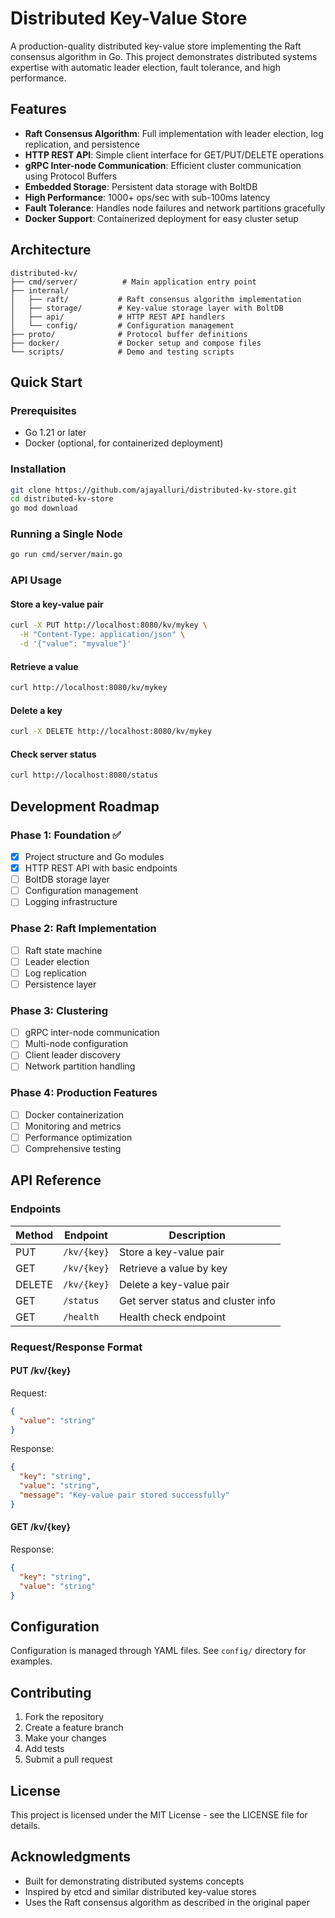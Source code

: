 # Distributed Key-Value Store

A production-quality distributed key-value store implementing the Raft consensus algorithm in Go. This project demonstrates distributed systems expertise with automatic leader election, fault tolerance, and high performance.

## Features

- **Raft Consensus Algorithm**: Full implementation with leader election, log replication, and persistence
- **HTTP REST API**: Simple client interface for GET/PUT/DELETE operations
- **gRPC Inter-node Communication**: Efficient cluster communication using Protocol Buffers
- **Embedded Storage**: Persistent data storage with BoltDB
- **High Performance**: 1000+ ops/sec with sub-100ms latency
- **Fault Tolerance**: Handles node failures and network partitions gracefully
- **Docker Support**: Containerized deployment for easy cluster setup

## Architecture

```
distributed-kv/
├── cmd/server/          # Main application entry point
├── internal/
│   ├── raft/           # Raft consensus algorithm implementation
│   ├── storage/        # Key-value storage layer with BoltDB
│   ├── api/            # HTTP REST API handlers
│   └── config/         # Configuration management
├── proto/              # Protocol buffer definitions
├── docker/             # Docker setup and compose files
└── scripts/            # Demo and testing scripts
```

## Quick Start

### Prerequisites

- Go 1.21 or later
- Docker (optional, for containerized deployment)

### Installation

```bash
git clone https://github.com/ajayalluri/distributed-kv-store.git
cd distributed-kv-store
go mod download
```

### Running a Single Node

```bash
go run cmd/server/main.go
```

### API Usage

#### Store a key-value pair
```bash
curl -X PUT http://localhost:8080/kv/mykey \
  -H "Content-Type: application/json" \
  -d '{"value": "myvalue"}'
```

#### Retrieve a value
```bash
curl http://localhost:8080/kv/mykey
```

#### Delete a key
```bash
curl -X DELETE http://localhost:8080/kv/mykey
```

#### Check server status
```bash
curl http://localhost:8080/status
```

## Development Roadmap

### Phase 1: Foundation ✅
- [x] Project structure and Go modules
- [x] HTTP REST API with basic endpoints
- [ ] BoltDB storage layer
- [ ] Configuration management
- [ ] Logging infrastructure

### Phase 2: Raft Implementation
- [ ] Raft state machine
- [ ] Leader election
- [ ] Log replication
- [ ] Persistence layer

### Phase 3: Clustering
- [ ] gRPC inter-node communication
- [ ] Multi-node configuration
- [ ] Client leader discovery
- [ ] Network partition handling

### Phase 4: Production Features
- [ ] Docker containerization
- [ ] Monitoring and metrics
- [ ] Performance optimization
- [ ] Comprehensive testing

## API Reference

### Endpoints

| Method | Endpoint | Description |
|--------|----------|-------------|
| PUT    | `/kv/{key}` | Store a key-value pair |
| GET    | `/kv/{key}` | Retrieve a value by key |
| DELETE | `/kv/{key}` | Delete a key-value pair |
| GET    | `/status` | Get server status and cluster info |
| GET    | `/health` | Health check endpoint |

### Request/Response Format

#### PUT /kv/{key}
Request:
```json
{
  "value": "string"
}
```

Response:
```json
{
  "key": "string",
  "value": "string",
  "message": "Key-value pair stored successfully"
}
```

#### GET /kv/{key}
Response:
```json
{
  "key": "string",
  "value": "string"
}
```

## Configuration

Configuration is managed through YAML files. See `config/` directory for examples.

## Contributing

1. Fork the repository
2. Create a feature branch
3. Make your changes
4. Add tests
5. Submit a pull request

## License

This project is licensed under the MIT License - see the LICENSE file for details.

## Acknowledgments

- Built for demonstrating distributed systems concepts
- Inspired by etcd and similar distributed key-value stores
- Uses the Raft consensus algorithm as described in the original paper